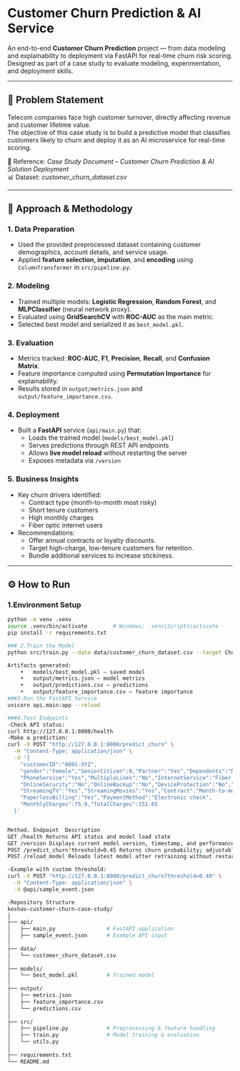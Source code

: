 # Customer Churn Prediction & AI Service

An end-to-end **Customer Churn Prediction** project — from data modeling and explainability to deployment via FastAPI for real-time churn risk scoring.  
Designed as part of a case study to evaluate modeling, experimentation, and deployment skills.

---

## 🎯 Problem Statement
Telecom companies face high customer turnover, directly affecting revenue and customer lifetime value.  
The objective of this case study is to build a predictive model that classifies customers likely to churn and deploy it as an AI microservice for real-time scoring.  

📄 Reference: *Case Study Document – Customer Churn Prediction & AI Solution Deployment*  
📊 Dataset: *customer_churn_dataset.csv*

---

## 🧩 Approach & Methodology

### 1. Data Preparation
- Used the provided preprocessed dataset containing customer demographics, account details, and service usage.  
- Applied **feature selection, imputation**, and **encoding** using `ColumnTransformer` in `src/pipeline.py`.

### 2. Modeling
- Trained multiple models: **Logistic Regression**, **Random Forest**, and **MLPClassifier** (neural network proxy).  
- Evaluated using **GridSearchCV** with **ROC-AUC** as the main metric.  
- Selected best model and serialized it as `best_model.pkl`.

### 3. Evaluation
- Metrics tracked: **ROC-AUC**, **F1**, **Precision**, **Recall**, and **Confusion Matrix**.  
- Feature importance computed using **Permutation Importance** for explainability.  
- Results stored in `output/metrics.json` and `output/feature_importance.csv`.

### 4. Deployment
- Built a **FastAPI** service (`api/main.py`) that:
  - Loads the trained model (`models/best_model.pkl`)
  - Serves predictions through REST API endpoints
  - Allows **live model reload** without restarting the server
  - Exposes metadata via `/version`

### 5. Business Insights
- Key churn drivers identified:
  - Contract type (month-to-month most risky)
  - Short tenure customers
  - High monthly charges
  - Fiber optic internet users  
- Recommendations:
  - Offer annual contracts or loyalty discounts.
  - Target high-charge, low-tenure customers for retention.
  - Bundle additional services to increase stickiness.

---

## ⚙️ How to Run

### 1.Environment Setup
```bash
python -m venv .venv
source .venv/bin/activate        # Windows: .venv\Scripts\activate
pip install -r requirements.txt

### 2.Train the Model
python src/train.py --data data/customer_churn_dataset.csv --target Churn --outdir output

Artifacts generated:
	•	models/best_model.pkl – saved model
	•	output/metrics.json – model metrics
	•	output/predictions.csv – predictions
	•	output/feature_importance.csv – feature importance
###3.Run the FastAPI Service
uvicorn api.main:app --reload

###4.Test Endpoints
-Check API status:
curl http://127.0.0.1:8000/health
-Make a prediction:
curl -X POST "http://127.0.0.1:8000/predict_churn" \
  -H "Content-Type: application/json" \
  -d '{
    "customerID":"0001-XYZ",
    "gender":"Female","SeniorCitizen":0,"Partner":"Yes","Dependents":"No","tenure":2,
    "PhoneService":"Yes","MultipleLines":"No","InternetService":"Fiber optic",
    "OnlineSecurity":"No","OnlineBackup":"No","DeviceProtection":"No","TechSupport":"No",
    "StreamingTV":"Yes","StreamingMovies":"Yes","Contract":"Month-to-month",
    "PaperlessBilling":"Yes","PaymentMethod":"Electronic check",
    "MonthlyCharges":75.9,"TotalCharges":151.65
  }'


Method. Endpoint  Description
GET /health Returns API status and model load state
GET /version Displays current model version, timestamp, and performance metrics
POST /predict_churn?threshold=0.45 Returns churn probability; adjustable threshold
POST /reload_model Reloads latest model after retraining without restarting the API

-Example with custom threshold:
curl -X POST "http://127.0.0.1:8000/predict_churn?threshold=0.40" \
  -H "Content-Type: application/json" \
  -d @api/sample_event.json

-Repository Structure
keshav-customer-churn-case-study/
│
├── api/
│   ├── main.py                # FastAPI application
│   ├── sample_event.json      # Example API input
│
├── data/
│   └── customer_churn_dataset.csv
│
├── models/
│   └── best_model.pkl         # Trained model
│
├── output/
│   ├── metrics.json
│   ├── feature_importance.csv
│   └── predictions.csv
│
├── src/
│   ├── pipeline.py            # Preprocessing & feature handling
│   ├── train.py               # Model training & evaluation
│   └── utils.py
│
├── requirements.txt
└── README.md